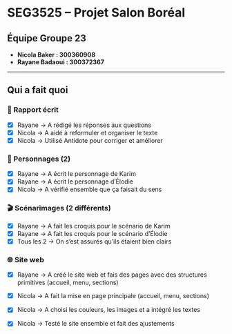 # SEG3525 – Projet Salon Boréal

## Équipe Groupe 23
- **Nicola Baker : 300360908**  
- **Rayane Badaoui : 300372367**

---

## Qui a fait quoi

### 📝 Rapport écrit  
- [x] Rayane → A rédigé les réponses aux questions  
- [x] Nicola → A aidé à reformuler et organiser le texte  
- [x] Nicola → Utilisé Antidote pour corriger et améliorer

### 👤 Personnages (2)  
- [x] Rayane → A écrit le personnage de Karim  
- [x] Rayane → A écrit le personnage d’Élodie  
- [x] Nicola → A vérifié ensemble que ça faisait du sens

### 🎬 Scénarimages (2 différents)  
- [x] Rayane → A fait les croquis pour le scénario de Karim  
- [x] Rayane → A fait les croquis pour le scénario d’Élodie  
- [x] Tous les 2 → On s’est assurés qu’ils étaient bien clairs

### 🌐 Site web  
- [x] Rayane → A créé le site web et fais des pages avec des structures primitives (accueil, menu, sections)
- [x] Nicola → A fait la mise en page principale (accueil, menu, sections)  
- [x] Nicola → A choisi les couleurs, les images et a intégré les textes  
- [x] Nicola → Testé le site ensemble et fait des ajustements

